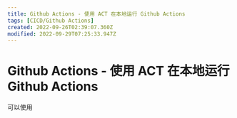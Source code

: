 ```yaml
---
title: Github Actions - 使用 ACT 在本地运行 Github Actions
tags: [CICD/Github Actions]
created: 2022-09-26T02:39:07.360Z
modified: 2022-09-29T07:25:33.947Z
---
```


# Github Actions - 使用 ACT 在本地运行 Github Actions

可以使用

